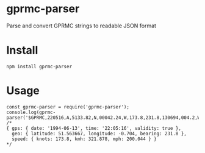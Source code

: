 # gprmc-parser
Parse and convert GPRMC strings to readable JSON format

# Install
```
npm install gprmc-parser
```

# Usage

```
const gprmc-parser = require('gprmc-parser');
console.log(gprmc-parser('$GPRMC,220516,A,5133.82,N,00042.24,W,173.8,231.8,130694,004.2,W*70'));
/*
{ gps: { date: '1994-06-13', time: '22:05:16', validity: true },
  geo: { latitude: 51.563667, longitude: -0.704, bearing: 231.8 },
  speed: { knots: 173.8, kmh: 321.878, mph: 200.044 } }
*/
```
